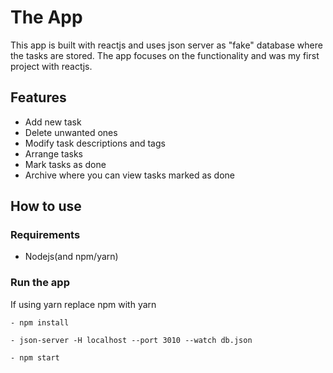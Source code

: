 # The App

This app is built with reactjs and uses json server as "fake" database where the tasks are stored. The app focuses on the functionality and was my first project with reactjs.

## Features
  - Add new task
  - Delete unwanted ones
  - Modify task descriptions and tags
  - Arrange tasks
  - Mark tasks as done
  - Archive where you can view tasks marked as done

## How to use

### Requirements
   - Nodejs(and npm/yarn)
    
### Run the app
   If using yarn replace npm with yarn
   
    - npm install
    
    - json-server -H localhost --port 3010 --watch db.json
    
    - npm start
